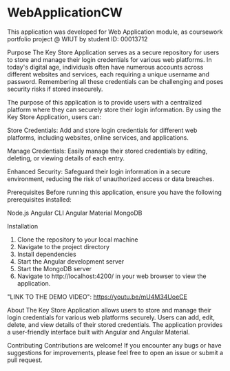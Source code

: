# WebApplicationCW

This application was developed for Web Application module, as coursework portfolio project @ WIUT by student ID: 00013712

Purpose
The Key Store Application serves as a secure repository for users to store and manage their login credentials for various web platforms. In today's digital age, individuals often have numerous accounts across different websites and services, each requiring a unique username and password. Remembering all these credentials can be challenging and poses security risks if stored insecurely.

The purpose of this application is to provide users with a centralized platform where they can securely store their login information. By using the Key Store Application, users can:

Store Credentials: Add and store login credentials for different web platforms, including websites, online services, and applications.

Manage Credentials: Easily manage their stored credentials by editing, deleting, or viewing details of each entry.

Enhanced Security: Safeguard their login information in a secure environment, reducing the risk of unauthorized access or data breaches.

Prerequisites
Before running this application, ensure you have the following prerequisites installed:

Node.js
Angular CLI
Angular Material
MongoDB

Installation

1. Clone the repository to your local machine
2. Navigate to the project directory
3. Install dependencies
4. Start the Angular development server
5. Start the MongoDB server
6. Navigate to http://localhost:4200/ in your web browser to view the application.

"LINK TO THE DEMO VIDEO":  https://youtu.be/mU4M34UoeCE

About
The Key Store Application allows users to store and manage their login credentials for various web platforms securely. Users can add, edit, delete, and view details of their stored credentials. The application provides a user-friendly interface built with Angular and Angular Material.

Contributing
Contributions are welcome! If you encounter any bugs or have suggestions for improvements, please feel free to open an issue or submit a pull request.
